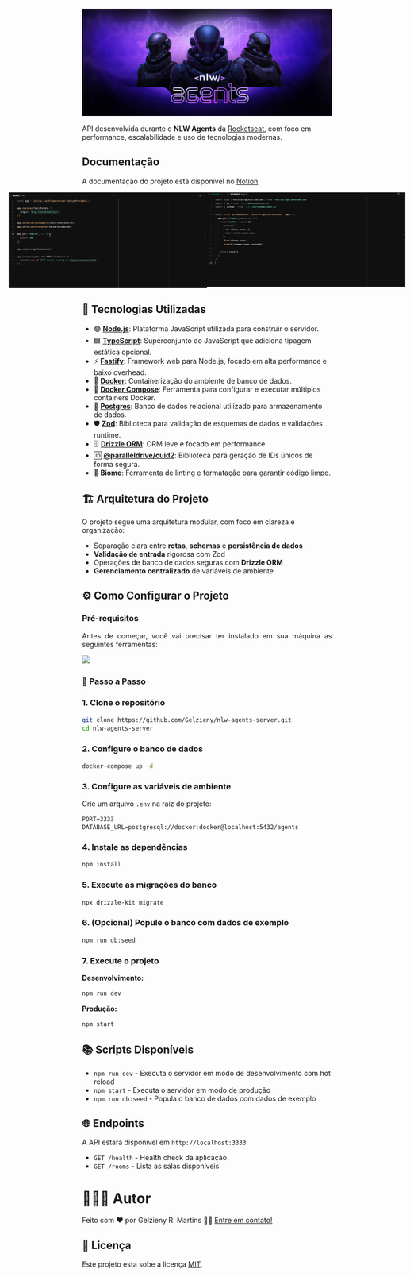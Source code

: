 <p align="center">
  <a href="#">
    <img src="https://github.com/Gelzieny/nlw-agents-server/blob/main/.github/img/logo.png?raw=true"  alt="NLW Agents" />
  </a>
</p>


<p align="center">

API desenvolvida durante o **NLW Agents** da [Rocketseat](https://www.rocketseat.com.br), com foco em performance, escalabilidade e uso de tecnologias modernas.
</p>

## Documentação

A documentação do projeto está disponível no [Notion](<https://efficient-sloth-d85.notion.site/Trilha-Intermedi-ria-21b395da5770803ebebee92c5ddbea47>)


<p align="center" style="display: flex; align-items: flex-start; justify-content: center;">
  <img src="https://github.com/Gelzieny/nlw-agents-server/blob/main/.github/img/server.png?raw=true" width="400px"/>

  <img src="https://github.com/Gelzieny/nlw-agents-server/blob/main/.github/img/aget-rooms.png?raw=true" width="400px" alt="" />
</p>

## 🚀 Tecnologias Utilizadas

- 🟢 **[Node.js](https://nodejs.org/)**: Plataforma JavaScript utilizada para construir o servidor.
- 🟦 **[TypeScript](https://www.typescriptlang.org/)**: Superconjunto do JavaScript que adiciona tipagem estática opcional.
- ⚡ **[Fastify](https://www.fastify.io/)**: Framework web para Node.js, focado em alta performance e baixo overhead.
- 🐳 **[Docker](https://www.docker.com/)**: Containerização do ambiente de banco de dados.
- 🐳 **[Docker Compose](https://docs.docker.com/compose/)**: Ferramenta para configurar e executar múltiplos containers Docker.
- 🐘 **[Postgres](https://www.postgresql.org/)**: Banco de dados relacional utilizado para armazenamento de dados.
- 🛡️ **[Zod](https://zod.dev/)**: Biblioteca para validação de esquemas de dados e validações runtime.
- 🗄️ **[Drizzle ORM](https://orm.drizzle.team/)**: ORM leve e focado em performance.
- 🆔 **[@paralleldrive/cuid2](https://github.com/paralleldrive/cuid2)**: Biblioteca para geração de IDs únicos de forma segura.
- 🌱 **[Biome](https://biomejs.dev/)**: Ferramenta de linting e formatação para garantir código limpo.

## 🏗️ Arquitetura do Projeto

O projeto segue uma arquitetura modular, com foco em clareza e organização:

- Separação clara entre **rotas**, **schemas** e **persistência de dados**
- **Validação de entrada** rigorosa com Zod
- Operações de banco de dados seguras com **Drizzle ORM**
- **Gerenciamento centralizado** de variáveis de ambiente

## ⚙️ Como Configurar o Projeto

### Pré-requisitos

<p align="justify">Antes de começar, você vai precisar ter instalado em sua máquina as seguintes ferramentas:</p>

<a href="https://skillicons.dev">
  <img src="https://skillicons.dev/icons?i=git,nodejs,docker,vscode" />
</a>

### 🔧 Passo a Passo

### 1. Clone o repositório
```bash
git clone https://github.com/Gelzieny/nlw-agents-server.git
cd nlw-agents-server
```

### 2. Configure o banco de dados
```bash
docker-compose up -d
```

### 3. Configure as variáveis de ambiente

Crie um arquivo `.env` na raiz do projeto:

```env
PORT=3333
DATABASE_URL=postgresql://docker:docker@localhost:5432/agents
```

### 4. Instale as dependências
```bash
npm install
```

### 5. Execute as migrações do banco
```bash
npx drizzle-kit migrate
```

### 6. (Opcional) Popule o banco com dados de exemplo
```bash
npm run db:seed
```

### 7. Execute o projeto

**Desenvolvimento:**
```bash
npm run dev
```

**Produção:**
```bash
npm start
```

## 📚 Scripts Disponíveis

- `npm run dev` - Executa o servidor em modo de desenvolvimento com hot reload
- `npm start` - Executa o servidor em modo de produção
- `npm run db:seed` - Popula o banco de dados com dados de exemplo

## 🌐 Endpoints

A API estará disponível em `http://localhost:3333`

- `GET /health` - Health check da aplicação
- `GET /rooms` - Lista as salas disponíveis

# 🧑🏻‍💻 Autor

Feito com ❤️ por Gelzieny R. Martins 👋🏽 [Entre em contato!](https://www.linkedin.com/in/gelzieny-r-martins-180551106/)

## 📝 Licença

Este projeto esta sobe a licença [MIT](./LICENSE).